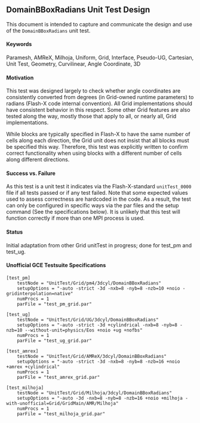 ## DomainBBoxRadians Unit Test Design

This document is intended to capture and communicate the design and use of the `DomainBBoxRadians` unit test.

#### Keywords
Paramesh, AMReX, Milhoja, Uniform, Grid, Interface, Pseudo-UG, Cartesian, Unit Test, Geometry, Curvilinear, Angle Coordinate, 3D

#### Motivation
This test was designed largely to check whether angle coordinates are consistently converted from degrees (in Grid-owned runtime parameters) to radians (Flash-X code internal convention). All Grid implementations should have consistent behavior in this respect. Some other Grid features are also tested along the way, mostly those that apply to all, or nearly all, Grid implementations.

While blocks are typically specified in Flash-X to have the same number of cells along each direction, the Grid unit does not insist that all blocks must be specified this way.  Therefore, this test was explicitly written to confirm correct functionality when using blocks with a different number of cells along different directions.

#### Success vs. Failure
As this test is a unit test it indicates via the Flash-X-standard `unitTest_0000` file if all tests passed or if any test failed.  Note that some expected values used to assess correctness are hardcoded in the code.  As a result, the test can only be configured in specific ways via the par files and the setup command (See the specifications below).  It is unlikely that this test will function correctly if more than one MPI process is used.

#### Status
Initial adaptation from other Grid unitTest in progress; done for test_pm and test_ug.

#### Unofficial GCE Testsuite Specifications
```
[test_pm]
    testNode = "UnitTest/Grid/pm4/3dcyl/DomainBBoxRadians"
    setupOptions = "-auto -strict -3d -nxb=8 -nyb=8 -nzb=10 +noio -gridinterpolation=native"
    numProcs = 1
    parFile = "test_pm_grid.par"

[test_ug]
    testNode = "UnitTest/Grid/UG/3dcyl/DomainBBoxRadians"
    setupOptions = "-auto -strict -3d +cylindrical -nxb=8 -nyb=8 -nzb=10 --without-unit=physics/Eos +noio +ug +nofbs"
    numProcs = 1
    parFile = "test_ug_grid.par"

[test_amrex]
    testNode = "UnitTest/Grid/AMReX/3dcyl/DomainBBoxRadians"
    setupOptions = "-auto -strict -3d -nxb=8 -nyb=8 -nzb=16 +noio +amrex +cylindrical"
    numProcs = 1
    parFile = "test_amrex_grid.par"

[test_milhoja]
    testNode = "UnitTest/Grid/Milhoja/3dcyl/DomainBBoxRadians"
    setupOptions = "-auto -3d -nxb=8 -nyb=8 -nzb=16 +noio +milhoja -with-unofficial=Grid/GridMain/AMR/Milhoja"
    numProcs = 1
    parFile = "test_milhoja_grid.par"
```
